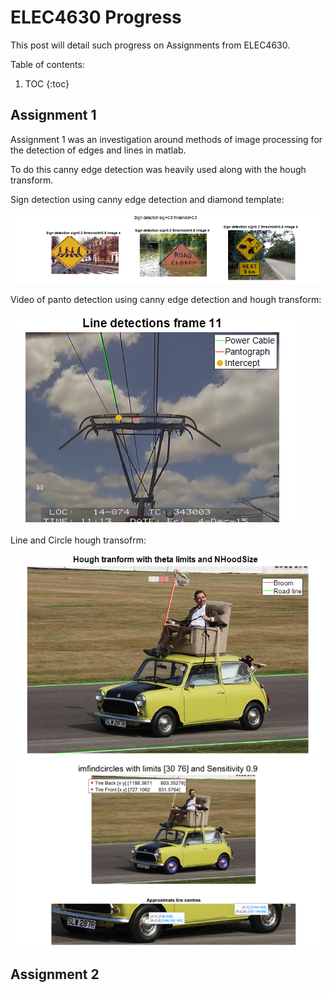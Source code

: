 # ELEC4630 Progress

This post will detail such progress on Assignments from ELEC4630.

Table of contents:

1. TOC
{:toc}

## Assignment 1
Assignment 1 was an investigation around methods of image processing for the detection of edges and lines in matlab. 

To do this canny edge detection was heavily used along with the hough transform.

Sign detection using canny edge detection and diamond template:

![Image of Sign Detection](/images/SignDetect.png)


Video of panto detection using canny edge detection and hough transform:

[![Clock to watch the video](/images/PantoDetection.png)](https://youtu.be/N0jCAIRUF1Q)

Line and Circle hough transofrm:


![Image of Sign Detection](/images/MrBean.png) 
![Image of Sign Detection](/images/MrBean2.png)
## Assignment 2
